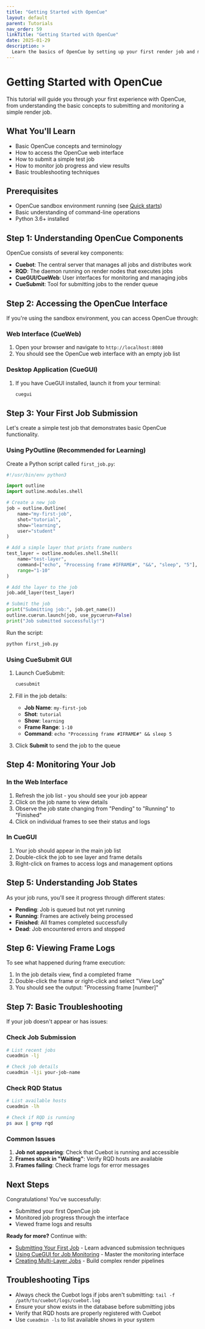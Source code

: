 ```yaml
---
title: "Getting Started with OpenCue"
layout: default
parent: Tutorials
nav_order: 59
linkTitle: "Getting Started with OpenCue"
date: 2025-01-29
description: >
  Learn the basics of OpenCue by setting up your first render job and monitoring its progress
---
```


# Getting Started with OpenCue

This tutorial will guide you through your first experience with OpenCue, from understanding the basic concepts to submitting and monitoring a simple render job.

## What You'll Learn

- Basic OpenCue concepts and terminology
- How to access the OpenCue web interface
- How to submit a simple test job
- How to monitor job progress and view results
- Basic troubleshooting techniques

## Prerequisites

- OpenCue sandbox environment running (see [Quick starts](/docs/quick-starts/))
- Basic understanding of command-line operations
- Python 3.6+ installed

## Step 1: Understanding OpenCue Components

OpenCue consists of several key components:

- **Cuebot**: The central server that manages all jobs and distributes work
- **RQD**: The daemon running on render nodes that executes jobs
- **CueGUI/CueWeb**: User interfaces for monitoring and managing jobs
- **CueSubmit**: Tool for submitting jobs to the render queue

## Step 2: Accessing the OpenCue Interface

If you're using the sandbox environment, you can access OpenCue through:

### Web Interface (CueWeb)
1. Open your browser and navigate to `http://localhost:8080`
2. You should see the OpenCue web interface with an empty job list

### Desktop Application (CueGUI)
1. If you have CueGUI installed, launch it from your terminal:
   ```bash
   cuegui
   ```

## Step 3: Your First Job Submission

Let's create a simple test job that demonstrates basic OpenCue functionality.

### Using PyOutline (Recommended for Learning)

Create a Python script called `first_job.py`:

```python
#!/usr/bin/env python3

import outline
import outline.modules.shell

# Create a new job
job = outline.Outline(
    name="my-first-job",
    shot="tutorial", 
    show="learning",
    user="student"
)

# Add a simple layer that prints frame numbers
test_layer = outline.modules.shell.Shell(
    name="test-layer",
    command=["echo", "Processing frame #IFRAME#", "&&", "sleep", "5"],
    range="1-10"
)

# Add the layer to the job
job.add_layer(test_layer)

# Submit the job
print("Submitting job:", job.get_name())
outline.cuerun.launch(job, use_pycuerun=False)
print("Job submitted successfully!")
```

Run the script:
```bash
python first_job.py
```

### Using CueSubmit GUI

1. Launch CueSubmit:
   ```bash
   cuesubmit
   ```

2. Fill in the job details:
   - **Job Name**: `my-first-job`
   - **Shot**: `tutorial`
   - **Show**: `learning` 
   - **Frame Range**: `1-10`
   - **Command**: `echo "Processing frame #IFRAME#" && sleep 5`

3. Click **Submit** to send the job to the queue

## Step 4: Monitoring Your Job

### In the Web Interface

1. Refresh the job list - you should see your job appear
2. Click on the job name to view details
3. Observe the job state changing from "Pending" to "Running" to "Finished"
4. Click on individual frames to see their status and logs

### In CueGUI

1. Your job should appear in the main job list
2. Double-click the job to see layer and frame details
3. Right-click on frames to access logs and management options

## Step 5: Understanding Job States

As your job runs, you'll see it progress through different states:

- **Pending**: Job is queued but not yet running
- **Running**: Frames are actively being processed
- **Finished**: All frames completed successfully
- **Dead**: Job encountered errors and stopped

## Step 6: Viewing Frame Logs

To see what happened during frame execution:

1. In the job details view, find a completed frame
2. Double-click the frame or right-click and select "View Log"
3. You should see the output: "Processing frame [number]"

## Step 7: Basic Troubleshooting

If your job doesn't appear or has issues:

### Check Job Submission
```bash
# List recent jobs
cueadmin -lj

# Check job details
cueadmin -lji your-job-name
```

### Check RQD Status
```bash
# List available hosts
cueadmin -lh

# Check if RQD is running
ps aux | grep rqd
```

### Common Issues

1. **Job not appearing**: Check that Cuebot is running and accessible
2. **Frames stuck in "Waiting"**: Verify RQD hosts are available
3. **Frames failing**: Check frame logs for error messages

## Next Steps

Congratulations! You've successfully:
- Submitted your first OpenCue job
- Monitored job progress through the interface
- Viewed frame logs and results

**Ready for more?** Continue with:
- [Submitting Your First Job](/docs/tutorials/submitting-first-job/) - Learn advanced submission techniques
- [Using CueGUI for Job Monitoring](/docs/tutorials/using-cuegui/) - Master the monitoring interface
- [Creating Multi-Layer Jobs](/docs/tutorials/multi-layer-jobs/) - Build complex render pipelines

## Troubleshooting Tips

- Always check the Cuebot logs if jobs aren't submitting: `tail -f /path/to/cuebot/logs/cuebot.log`
- Ensure your show exists in the database before submitting jobs
- Verify that RQD hosts are properly registered with Cuebot
- Use `cueadmin -ls` to list available shows in your system